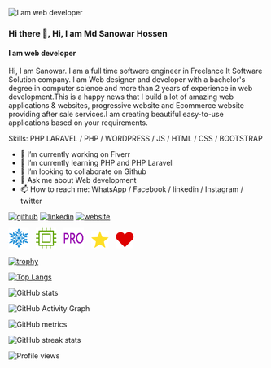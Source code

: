 ![I am web developer](https://media.licdn.com/dms/image/C5616AQEJMFzfQv9Bfw/profile-displaybackgroundimage-shrink_350_1400/0/1662438326976?e=1695254400&v=beta&t=sYAWSmAYxlmH1KxGXgny4ujEcdQqlRGFB6tXKAxr-Ng)

### Hi there 👋, Hi, I am Md Sanowar Hossen
#### I am web developer


Hi, I am Sanowar. I am a full time softwere engineer in Freelance It Software Solution company. I am Web designer and developer with a bachelor's degree in computer science and more than 2 years of experience in web development.This is a happy news that I build a lot of amazing web applications & websites, progressive website and Ecommerce website providing after sale services.I am creating beautiful easy-to-use applications based on your requirements.

Skills:  PHP LARAVEL / PHP / WORDPRESS / JS / HTML / CSS / BOOTSTRAP

- 🔭 I’m currently working on Fiverr 
- 🌱 I’m currently learning PHP and PHP Laravel 
- 👯 I’m looking to collaborate on Github 
- 💬 Ask me about Web development 
- 📫 How to reach me: WhatsApp / Facebook / linkedin / Instagram / twitter 


[<img src='https://cdn.jsdelivr.net/npm/simple-icons@3.0.1/icons/github.svg' alt='github' height='40'>](https://github.com/devsanowar)  [<img src='https://cdn.jsdelivr.net/npm/simple-icons@3.0.1/icons/linkedin.svg' alt='linkedin' height='40'>](https://www.linkedin.com/in/sanowardev/)  [<img src='https://cdn.jsdelivr.net/npm/simple-icons@3.0.1/icons/icloud.svg' alt='website' height='40'>](https://mdsanowar.com/)  

<a href='https://archiveprogram.github.com/'><img src='https://raw.githubusercontent.com/acervenky/animated-github-badges/master/assets/acbadge.gif' width='40' height='40'></a> <a href='https://docs.github.com/en/developers'><img src='https://raw.githubusercontent.com/acervenky/animated-github-badges/master/assets/devbadge.gif' width='40' height='40'></a> <a href='https://github.com/pricing'><img src='https://raw.githubusercontent.com/acervenky/animated-github-badges/master/assets/pro.gif' width='40' height='40'></a> <a href='https://stars.github.com/'><img src='https://raw.githubusercontent.com/acervenky/animated-github-badges/master/assets/starbadge.gif' width='35' height='35'></a> <a href='https://docs.github.com/en/github/supporting-the-open-source-community-with-github-sponsors'><img src='https://raw.githubusercontent.com/acervenky/animated-github-badges/master/assets/sponsorbadge.gif' width='35' height='35'></a> 

[![trophy](https://github-profile-trophy.vercel.app/?username=devsanowar)](https://github.com/ryo-ma/github-profile-trophy)

[![Top Langs](https://github-readme-stats.vercel.app/api/top-langs/?username=devsanowar)](https://github.com/anuraghazra/github-readme-stats)

![GitHub stats](https://github-readme-stats.vercel.app/api?username=devsanowar&show_icons=true&count_private=true)  

![GitHub Activity Graph](https://activity-graph.herokuapp.com/graph?username=sanowardev)  

![GitHub metrics](https://metrics.lecoq.io/devsanowar)  

![GitHub streak stats](https://streak-stats.demolab.com/?user=devsanowar)  

![Profile views](https://gpvc.arturio.dev/devsanowar)  

